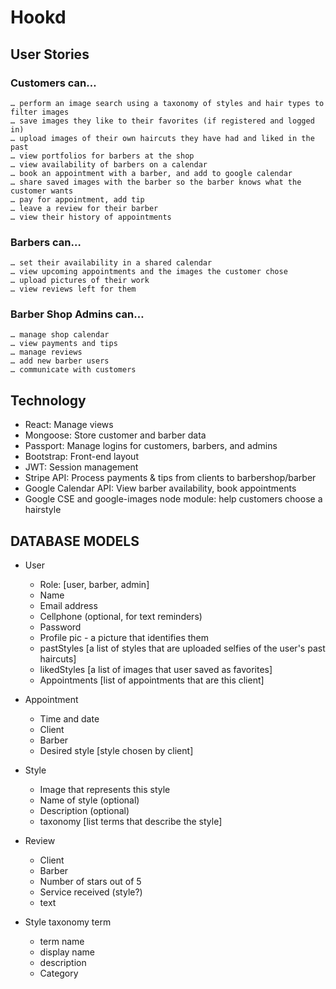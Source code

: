 # Hookd

## User Stories
### Customers can…
	… perform an image search using a taxonomy of styles and hair types to filter images
	… save images they like to their favorites (if registered and logged in)
	… upload images of their own haircuts they have had and liked in the past
	… view portfolios for barbers at the shop
	… view availability of barbers on a calendar
	… book an appointment with a barber, and add to google calendar
	… share saved images with the barber so the barber knows what the customer wants
	… pay for appointment, add tip
	… leave a review for their barber
	… view their history of appointments

### Barbers can…
	… set their availability in a shared calendar
	… view upcoming appointments and the images the customer chose
	… upload pictures of their work 
	… view reviews left for them

### Barber Shop Admins can…
	… manage shop calendar
	… view payments and tips
	… manage reviews
	… add new barber users
	… communicate with customers


## Technology
* React: Manage views
* Mongoose: Store customer and barber data
* Passport: Manage logins for customers, barbers, and admins
* Bootstrap: Front-end layout
* JWT: Session management
* Stripe API: Process payments & tips from clients to barbershop/barber
* Google Calendar API: View barber availability, book appointments
* Google CSE and google-images node module: help customers choose a hairstyle

## DATABASE MODELS
* User
    * Role: [user, barber, admin]
    * Name
    * Email address
    * Cellphone (optional, for text reminders)
    * Password
    * Profile pic - a picture that identifies them
    * pastStyles [a list of styles that are uploaded selfies of the user's past haircuts]
    * likedStyles [a list of images that user saved as favorites]
    * Appointments [list of appointments that are this client]

* Appointment
    * Time and date
    * Client
    * Barber
    * Desired style [style chosen by client]

* Style
    * Image that represents this style
    * Name of style (optional)
    * Description (optional)
    * taxonomy [list terms that describe the style]

* Review
    * Client
    * Barber
    * Number of stars out of 5
    * Service received (style?)
    * text

* Style taxonomy term
    * term name
    * display name
    * description
    * Category	